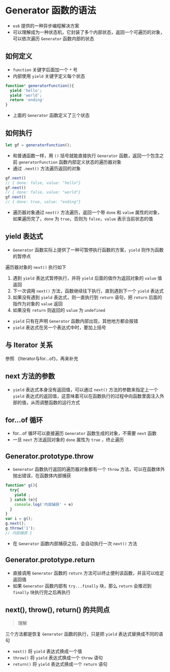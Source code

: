 # Generator 函数的语法

* `es6` 提供的一种异步编程解决方案
* 可以理解成为一种状态机，它封装了多个内部状态，返回一个可遍历的对象，可以依次遍历 `Generator` 函数内部的状态

## 如何定义
* `function` 关键字后面加一个 `*` 号
* 内部使用 `yield` 关键字定义每个状态

```javascript
function* generatorFunction(){
  yield 'hello';
  yield 'world';
  return 'ending'
}
```

* 上面的 `Generator` 函数定义了三个状态

## 如何执行

```javascript
let gf = generatorFunction();
```

* 和普通函数一样，用 `()` 括号就能直接执行 `Generator` 函数，返回一个包含之前 `generatorFunction` 函数内部定义状态的遍历器对象
* 通过 `.next()` 方法遍历返回的对象

```javascript
gf.next()
// { done: false, value: "hello"}
gf.next()
// { done: false, value: "world"}
gf.next()
// { done: true, value: "ending"}
```

* 遍历器对象通过 `next()` 方法遍历，返回一个带 `done` 和 `value` 属性的对象，如果遍历完了，`done` 为 `true`，否则为 `false`，`value` 表示当前状态的值

## yield 表达式

* `Generator` 函数实际上提供了一种可暂停执行函数的方案，`yield` 则作为函数的暂停点

遍历器对象的 `next()` 执行如下

1. 遇到 `yield` 表达式暂停执行，并将 `yield` 后面的值作为返回对象的 `value` 值返回
2. 下一次调用 `next()` 方法，函数继续往下执行，直到遇到下一个 `yield` 表达式
3. 如果没有遇到 `yield` 表达式，则一直执行到 `return` 语句，把 `return` 后面的指作为对象的 `value` 返回
4. 如果没有 `return` 则返回的 `value` 为 `undefined`

* `yield` 只有在声明 `Generator` 函数内部出现，其他地方都会报错
* `yield` 表达式在另一个表达式中时，要加上括号

## 与 Iterator 关系

参照 《Iterator与for...of》，再来补充

## next 方法的参数

* `yield` 表达式本身没有返回值，可以通过 `next()` 方法的参数来指定上一个 `yield` 表达式的返回值，这意味着可以在函数执行的过程中向函数里面注入外部的值，从而调整函数的运行方式

## for...of 循环

* for...of 循环可以直接遍历 `Generator` 函数生成的对象，不需要 `next` 函数
* 一旦 `next` 方法返回对象的 `done` 属性为 `true` ，终止遍历

## Generator.prototype.throw

* `Generator` 函数执行返回的遍历器对象都有一个 `throw` 方法，可以在函数体外抛出错误，在函数体内部捕获

```javascript
function* g(){
  try{
    yield ;
  } catch (e){
    console.log('内部捕获' + e)
  }
}
var i = g();
g.next();
g.throw('1');
// 内部捕获 1 
```

* 在 `Generator` 函数内部捕获之后，会自动执行一次 `next()` 方法

## Generator.prototype.return

* 直接调用 `Generator` 函数的 `return` 方法可以终止便利该函数，并且可以给定返回值
* 如果 `Generator` 函数内部有 `try...finally` 块，那么 `return` 会推迟到 `finally` 块执行完之后再执行

## next(), throw(), return() 的共同点

> 理解

三个方法都是恢复 `Generator` 函数的执行，只是把 `yield` 表达式替换成不同的语句

* `next()` 将 `yield` 表达式换成一个值
* `throw()` 将 `yield` 表达式换成一个  `throw` 语句
* `return()` 将 `yield` 表达式换成一个 `return` 语句


